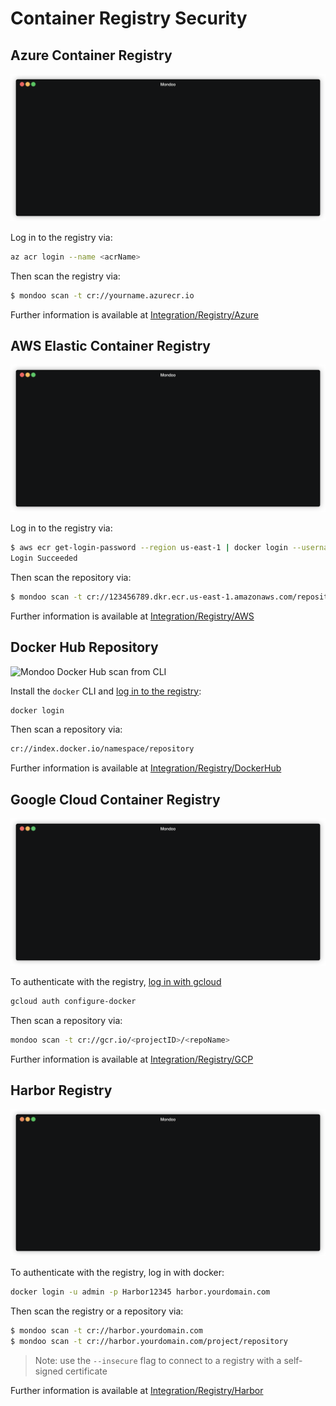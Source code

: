 # Container Registry Security

## Azure Container Registry

![Mondoo Azure Container Registry scan from CLI](../static/videos/azure-acr-scan.gif)

Log in to the registry via:

```bash
az acr login --name <acrName>
```

Then scan the registry via:

```bash
$ mondoo scan -t cr://yourname.azurecr.io
```

Further information is available at [Integration/Registry/Azure](../registry/azure_acr.md#azure-container-registry)

## AWS Elastic Container Registry

![Mondoo AWS Elastic Container Registry scan from CLI](../static/videos/aws-ec2-scan.gif)

Log in to the registry via:

```bash
$ aws ecr get-login-password --region us-east-1 | docker login --username AWS --password-stdin 123101453137.dkr.ecr.us-east-1.amazonaws.com
Login Succeeded
```

Then scan the repository via:

```bash
$ mondoo scan -t cr://123456789.dkr.ecr.us-east-1.amazonaws.com/repository
```

Further information is available at [Integration/Registry/AWS](../registry/aws_ecr.md#aws-elastic-container-registry)

## Docker Hub Repository

![Mondoo Docker Hub scan from CLI](../static/videos/docker-hub-scan.gif)

Install the `docker` CLI and [log in to the registry](https://docs.docker.com/engine/reference/commandline/login/):

```bash
docker login
```

Then scan a repository via:

```bash
cr://index.docker.io/namespace/repository
```

Further information is available at [Integration/Registry/DockerHub](../registry/docker_hub.md#docker-hub)

## Google Cloud Container Registry

![Mondoo Google Cloud Container Registry scan from CLI](../static/videos/gcp-gcr-scan.gif)

To authenticate with the registry, [log in with gcloud](https://cloud.google.com/container-registry/docs/advanced-authentication#standalone-helper)

```bash
gcloud auth configure-docker
```

Then scan a repository via:

```bash
mondoo scan -t cr://gcr.io/<projectID>/<repoName>
```

Further information is available at [Integration/Registry/GCP](../registry/gcp_gcr.md#google-cloud-container-registry)

## Harbor Registry

![Mondoo Harbor Container Registry scan from CLI](../static/videos/harbor-scan.gif)

To authenticate with the registry, log in with docker:

```bash
docker login -u admin -p Harbor12345 harbor.yourdomain.com
```

Then scan the registry or a repository via:

```bash
$ mondoo scan -t cr://harbor.yourdomain.com
$ mondoo scan -t cr://harbor.yourdomain.com/project/repository
```

> Note: use the `--insecure` flag to connect to a registry with a self-signed certificate

Further information is available at [Integration/Registry/Harbor](../registry/harbor.md#harbor)